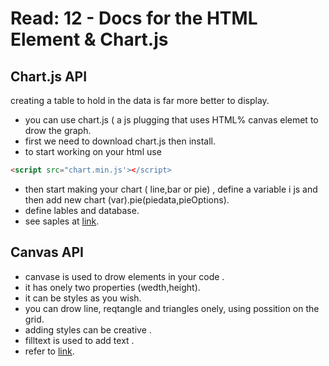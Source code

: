 # Read: 12 - Docs for the HTML <canvas> Element & Chart.js

##  Chart.js API
 creating a table to hold in the data is far more better to display. 
 - you can use chart.js ( a js plugging that uses HTML% canvas elemet to drow the graph.
 - first we need to download chart.js then install. 
 -  to start working on your html use 
 ```html
 <script src="chart.min.js'></script>
 ```
 - then start making your chart ( line,bar or pie) , define a variable i js and then add new chart (var).pie(piedata,pieOptions).
 - define lables and database.
- see saples at [link](https://www.webdesignerdepot.com/2013/11/easily-create-stunning-animated-charts-with-chart-js/).

## Canvas API
- canvase is used to drow elements in your code .
- it has onely two properties (wedth,height).
- it can be styles as you wish.
- you can drow line, reqtangle and triangles onely, using possition on the grid.
- adding styles can be creative .
- filltext is used to add text .
- refer to [link](https://developer.mozilla.org/en-US/).


